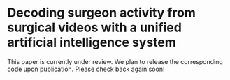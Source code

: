 # Decoding surgeon activity from surgical videos with a unified artificial intelligence system

This paper is currently under review. We plan to release the corresponding code upon publication. Please check back again soon!
